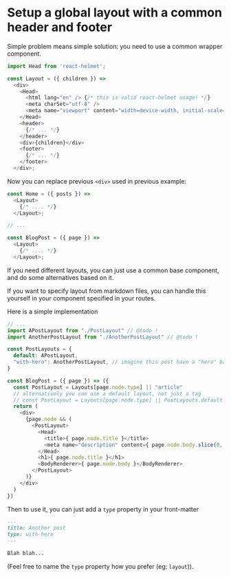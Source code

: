 # Setup a global layout with a common header and footer

Simple problem means simple solution: you need to use a common wrapper component.

```js
import Head from 'react-helmet';

const Layout = ({ children }) =>
  <div>
    <Head>
      <html lang="en" /> {/* this is valid react-helmet usage! */}
      <meta charSet="utf-8" />
      <meta name="viewport" content="width=device-width, initial-scale=1" />
    </Head>
    <header>
      {/* ... */}
    </header>
    <div>{children}</div>
    <footer>
      {/* ... */}
    </footer>
  </div>;
```

Now you can replace previous `<div>` used in previous example:

```js
const Home = ({ posts }) =>
  <Layout>
    {/* .... */}
  </Layout>;

// ...

const BlogPost = ({ page }) =>
  <Layout>
    {/* .... */}
  </Layout>;
```

If you need different layouts, you can just use a common base component, and do
some alternatives based on it.

If you want to specify layout from markdown files, you can handle this yourself
in your component specified in your routes.

Here is a simple implementation

```js
// ...
import APostLayout from "./PostLayout" // @todo !
import AnotherPostLayout from "./AnotherPostLayout" // @todo !

const PostLayouts = {
  default: APostLayout,
  "with-hero": AnotherPostLayout, // imagine this post have a "hero" banner
}

const BlogPost = ({ page }) => ({
  const PostLayout = Layouts[page.node.type] || "article"
  // alternatively you can use a default layout, not just a tag
  // const PostLayout = Layouts[page.node.type] || PostLayouts.default
  return (
    <div>
      {page.node && (
        <PostLayout>
          <Head>
            <title>{ page.node.title }</title>
            <meta name="description" content={ page.node.body.slice(0, 150) } />
          </Head>
          <h1>{ page.node.title }</h1>
          <BodyRenderer>{ page.node.body }</BodyRenderer>
        </PostLayout>
      )}
    </div>
  )
})
```

Then to use it, you can just add a `type` property in your front-matter

```md
---
title: Another post
type: with-hero
---

Blah blah...
```

(Feel free to name the `type` property how you prefer (eg: ``layout``)).
